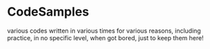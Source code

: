 # CodeSamples
various codes written in various times for various reasons, including practice, in no specific level, when got bored, just to keep them here!
